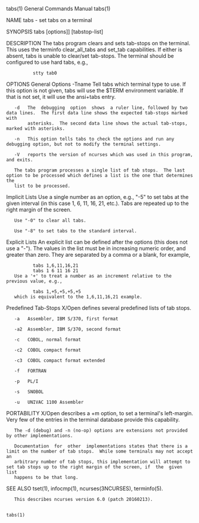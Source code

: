 tabs(1)                                                       General Commands Manual                                                      tabs(1)

NAME
       tabs - set tabs on a terminal

SYNOPSIS
       tabs [options]] [tabstop-list]

DESCRIPTION
       The  tabs program clears and sets tab-stops on the terminal.  This uses the terminfo clear_all_tabs and set_tab capabilities.  If either is
       absent, tabs is unable to clear/set tab-stops.  The terminal should be configured to use hard tabs, e.g.,

              stty tab0

OPTIONS
   General Options
       -Tname
            Tell tabs which terminal type to use.  If this option is not given, tabs will use the $TERM environment variable.  If that is not set,
            it will use the ansi+tabs entry.

       -d   The  debugging  option  shows  a ruler line, followed by two data lines.  The first data line shows the expected tab-stops marked with
            asterisks.  The second data line shows the actual tab-stops, marked with asterisks.

       -n   This option tells tabs to check the options and run any debugging option, but not to modify the terminal settings.

       -V   reports the version of ncurses which was used in this program, and exits.

       The tabs program processes a single list of tab stops.  The last option to be processed which defines a list is the one that determines the
       list to be processed.

   Implicit Lists
       Use a single number as an option, e.g., "-5" to set tabs at the given interval (in this case 1, 6, 11, 16, 21, etc.).  Tabs are repeated up
       to the right margin of the screen.

       Use "-0" to clear all tabs.

       Use "-8" to set tabs to the standard interval.

   Explicit Lists
       An explicit list can be defined after the options (this does not use a "-").  The values in the list must be in increasing  numeric  order,
       and greater than zero.  They are separated by a comma or a blank, for example,

              tabs 1,6,11,16,21
              tabs 1 6 11 16 21
       Use a '+' to treat a number as an increment relative to the previous value, e.g.,

              tabs 1,+5,+5,+5,+5
       which is equivalent to the 1,6,11,16,21 example.

   Predefined Tab-Stops
       X/Open defines several predefined lists of tab stops.

       -a   Assembler, IBM S/370, first format

       -a2  Assembler, IBM S/370, second format

       -c   COBOL, normal format

       -c2  COBOL compact format

       -c3  COBOL compact format extended

       -f   FORTRAN

       -p   PL/I

       -s   SNOBOL

       -u   UNIVAC 1100 Assembler

PORTABILITY
       X/Open describes a +m option, to set a terminal's left-margin.  Very few of the entries in the terminal database provide this capability.

       The -d (debug) and -n (no-op) options are extensions not provided by other implementations.

       Documentation  for  other  implementations states that there is a limit on the number of tab stops.  While some terminals may not accept an
       arbitrary number of tab stops, this implementation will attempt to set tab stops up to the right margin of the screen, if  the  given  list
       happens to be that long.

SEE ALSO
       tset(1), infocmp(1), ncurses(3NCURSES), terminfo(5).

       This describes ncurses version 6.0 (patch 20160213).

                                                                                                                                           tabs(1)
